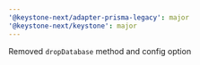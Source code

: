 ```yaml
---
'@keystone-next/adapter-prisma-legacy': major
'@keystone-next/keystone': major
---
```


Removed `dropDatabase` method and config option
